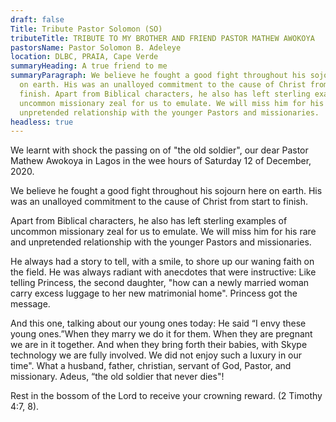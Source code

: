 ```yaml
---
draft: false
Title: Tribute Pastor Solomon (SO)
tributeTitle: TRIBUTE TO MY BROTHER AND FRIEND PASTOR MATHEW AWOKOYA
pastorsName: Pastor Solomon B. Adeleye
location: DLBC, PRAIA, Cape Verde
summaryHeading: A true friend to me
summaryParagraph: We believe he fought a good fight throughout his sojourn here
  on earth. His was an unalloyed commitment to the cause of Christ from start to
  finish. Apart from Biblical characters, he also has left sterling examples of
  uncommon missionary zeal for us to emulate. We will miss him for his rare and
  unpretended relationship with the younger Pastors and missionaries.
headless: true
---
```


We learnt with shock the passing on of "the old soldier", our dear Pastor Mathew Awokoya in Lagos in the wee hours of Saturday 12 of December, 2020.

We believe he fought a good fight throughout his sojourn here on earth. His was an unalloyed commitment to the cause of Christ from start to finish.

Apart from Biblical characters, he also has left sterling examples of uncommon missionary zeal for us to emulate. We will miss him for his rare and unpretended relationship with the younger Pastors and missionaries.

He always had a story to tell, with a smile, to shore up our waning faith on the field. He was always radiant with anecdotes that were instructive: Like telling Princess, the second daughter, "how can a newly married woman carry excess luggage to her new matrimonial home". Princess got the message.

And this one, talking about our young ones today: He said “I envy these young ones.”When they marry we do it for them. When they are pregnant we are in it together. And when they bring forth their babies, with Skype technology we are fully involved. We did not enjoy such a luxury in our time".  What a husband, father, christian, servant of God, Pastor, and missionary.
Adeus, “the old soldier that never dies"!

Rest in the bossom of the Lord to receive your crowning reward. (2 Timothy 4:7, 8).
